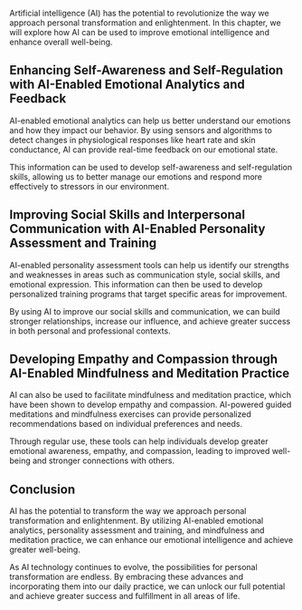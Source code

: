 
Artificial intelligence (AI) has the potential to revolutionize the way we approach personal transformation and enlightenment. In this chapter, we will explore how AI can be used to improve emotional intelligence and enhance overall well-being.

Enhancing Self-Awareness and Self-Regulation with AI-Enabled Emotional Analytics and Feedback
---------------------------------------------------------------------------------------------

AI-enabled emotional analytics can help us better understand our emotions and how they impact our behavior. By using sensors and algorithms to detect changes in physiological responses like heart rate and skin conductance, AI can provide real-time feedback on our emotional state.

This information can be used to develop self-awareness and self-regulation skills, allowing us to better manage our emotions and respond more effectively to stressors in our environment.

Improving Social Skills and Interpersonal Communication with AI-Enabled Personality Assessment and Training
-----------------------------------------------------------------------------------------------------------

AI-enabled personality assessment tools can help us identify our strengths and weaknesses in areas such as communication style, social skills, and emotional expression. This information can then be used to develop personalized training programs that target specific areas for improvement.

By using AI to improve our social skills and communication, we can build stronger relationships, increase our influence, and achieve greater success in both personal and professional contexts.

Developing Empathy and Compassion through AI-Enabled Mindfulness and Meditation Practice
----------------------------------------------------------------------------------------

AI can also be used to facilitate mindfulness and meditation practice, which have been shown to develop empathy and compassion. AI-powered guided meditations and mindfulness exercises can provide personalized recommendations based on individual preferences and needs.

Through regular use, these tools can help individuals develop greater emotional awareness, empathy, and compassion, leading to improved well-being and stronger connections with others.

Conclusion
----------

AI has the potential to transform the way we approach personal transformation and enlightenment. By utilizing AI-enabled emotional analytics, personality assessment and training, and mindfulness and meditation practice, we can enhance our emotional intelligence and achieve greater well-being.

As AI technology continues to evolve, the possibilities for personal transformation are endless. By embracing these advances and incorporating them into our daily practice, we can unlock our full potential and achieve greater success and fulfillment in all areas of life.
